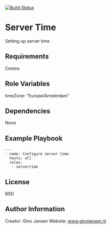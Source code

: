 [![Build Status](https://travis-ci.org/ggiinnoo/ansible-servertime.svg?branch=release%2F1.0.x)](https://travis-ci.org/ggiinnoo/ansible-servertime)

Server Time
=========

Setting up server time

Requirements
------------

Centos

Role Variables
--------------

timeZone: "Europe/Amsterdam"

Dependencies
------------

None

Example Playbook
----------------

    ---
    - name: Configure server time
      hosts: all
      roles:
       - servertime

License
-------

BSD

Author Information
------------------

Creator: Gino Jansen
Website: www.ginojansen.nl
